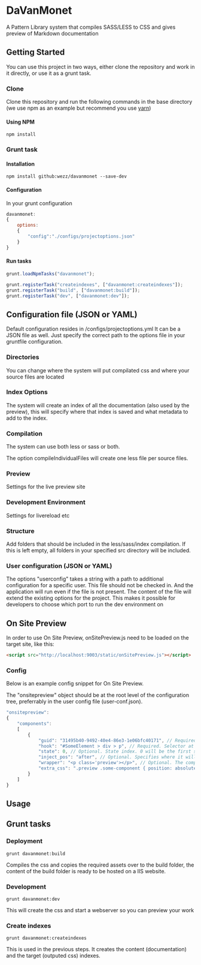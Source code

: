 # DaVanMonet
A Pattern Library system that compiles SASS/LESS to CSS and gives preview of Markdown documentation

## Getting Started
You can use this project in two ways, either clone the repository and work in it directly, or use it as a grunt task.

### Clone
Clone this repository and run the following commands in the base directory (we use npm as an example but recommend you use [yarn](https://yarnpkg.com/en/))

#### Using NPM
```shell
npm install
```

### Grunt task
#### Installation
```shell
npm install github:wezz/davanmonet --save-dev
```
#### Configuration
In your grunt configuration
```js
davanmonet:
{
    options:
    {
        "config":"./configs/projectoptions.json"	
    }
}
```

#### Run tasks
```js
grunt.loadNpmTasks("davanmonet");

grunt.registerTask("createindexes", ["davanmonet:createindexes"]);
grunt.registerTask("build", ["davanmonet:build"]);
grunt.registerTask("dev", ["davanmonet:dev"]);
```

## Configuration file (JSON or YAML)
Default configuration resides in /configs/projectoptions.yml
It can be a JSON file as well. Just specify the correct path to the options file in your gruntfile configuration.


### Directories
You can change where the system will put compilated css and where your source files are located

### Index Options
The system will create an index of all the documentation (also used by the preview), this will specify where that index is saved and what metadata to add to the index.

### Compilation
The system can use both less or sass or both.

The option compileIndividualFiles will create one less file per source files. 

### Preview
Settings for the live preview site

### Development Environment
Settings for livereload etc

### Structure
Add folders that should be included in the less/sass/index compilation.
If this is left empty, all folders in your specified src directory will be included.

### User configuration (JSON or YAML)
The options "userconfig" takes a string with a path to additional configuration for a specific user. This file should not be checked in. And the application will run even if the file is not present.
The content of the file will extend the existing options for the project. 
This makes it possible for developers to choose which port to run the dev environment on

## On Site Preview
In order to use On Site Preview, onSitePreview.js need to be loaded on the target site, like this:
```html
<script src="http://localhost:9003/static/onSitePreview.js"></script>
```
### Config
Below is an example config snippet for On Site Preview.

The "onsitepreview" object should be at the root level of the configuration tree, preferrably in the user config file (user-conf.json).

```js
"onsitepreview":
{
    "components":
    [
        {
            "guid": "31495b40-9492-40e4-86e3-1e06bfc40171", // Required. GUID of the compontent
            "hook": "#SomeElement > div > p", // Required. Selector at which the component will be injected
            "state": 0, // Optional. State index. 0 will be the first state that is defined. Defaults to 0.
            "inject_pos": "after", // Optional. Specifies where it will be injected in relation to the selector. Before, after, append or prepend. Defaults to after.
            "wrapper": "<p class='preview'></p>", // Optional. The component will be wrapped in this tag if specified.
            "extra_css": ".preview .some-component { position: absolute; width: 100%; }" // Optional. This CSS will be injected in the page in addition to the component.
        }
    ]
}
```

## Usage

## Grunt tasks

### Deployment
```shell
grunt davanmonet:build
```
Compiles the css and copies the required assets over to the build folder, the content of the build folder is ready to be hosted on a IIS website.

### Development
```shell
grunt davanmonet:dev
```
This will create the css and start a webserver so you can preview your work

### Create indexes
```shell
grunt davanmonet:createindexes
```
This is used in the previous steps. It creates the content (documentation) and the target (outputed css) indexes.